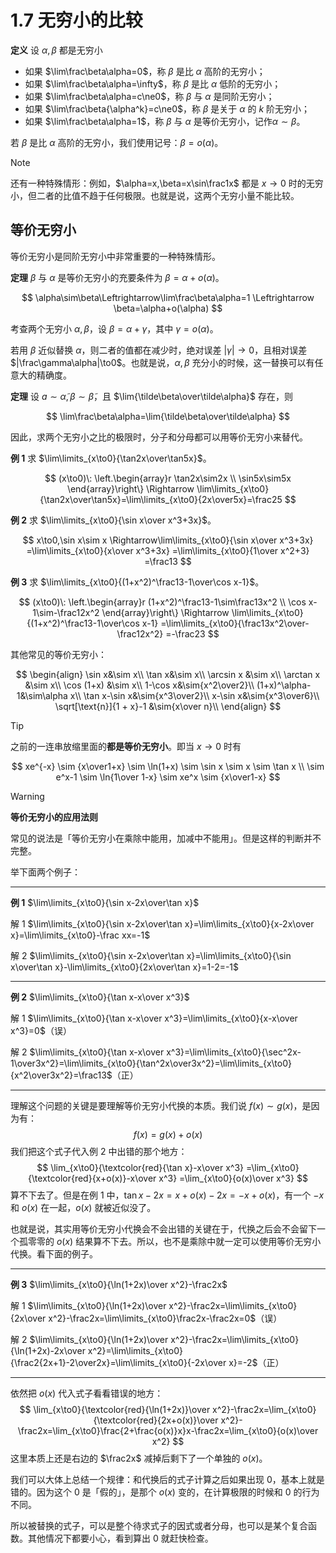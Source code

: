 # 1.7 无穷小的比较

**定义** 设 $\alpha,\beta$ 都是无穷小

- 如果 $\lim\frac\beta\alpha=0$，称 $\beta$ 是比 $\alpha$ 高阶的无穷小；
- 如果 $\lim\frac\beta\alpha=\infty$，称 $\beta$ 是比 $\alpha$ 低阶的无穷小；
- 如果 $\lim\frac\beta\alpha=c\ne0$，称 $\beta$ 与 $\alpha$ 是同阶无穷小；
- 如果 $\lim\frac\beta{\alpha^k}=c\ne0$，称 $\beta$ 是关于 $\alpha$ 的 $k$ 阶无穷小；
- 如果 $\lim\frac\beta\alpha=1$，称 $\beta$ 与 $\alpha$ 是等价无穷小，记作$\alpha\sim\beta$。

若 $\beta$ 是比 $\alpha$ 高阶的无穷小，我们使用记号：$\beta=o(\alpha)$。

> [!note]
>
> 还有一种特殊情形：例如，$\alpha=x,\beta=x\sin\frac1x$ 都是 $x\to0$ 时的无穷小，但二者的比值不趋于任何极限。也就是说，这两个无穷小量不能比较。

## 等价无穷小

等价无穷小是同阶无穷小中非常重要的一种特殊情形。

**定理** $\beta$ 与 $\alpha$ 是等价无穷小的充要条件为 $\beta=\alpha+o(\alpha)$。

$$
\alpha\sim\beta\Leftrightarrow\lim\frac\beta\alpha=1 \Leftrightarrow \beta=\alpha+o(\alpha)
$$

考查两个无穷小 $\alpha,\beta$，设 $\beta=\alpha+\gamma$，其中 $\gamma=o(\alpha)$。

若用 $\beta$ 近似替换 $\alpha$，则二者的值都在减少时，绝对误差 $|\gamma|\to0$，且相对误差 $|\frac\gamma\alpha|\to0$。也就是说，$\alpha,\beta$ 充分小的时候，这一替换可以有任意大的精确度。

**定理** 设 $a\sim\tilde\alpha,\beta\sim\tilde\beta$，且 $\lim{\tilde\beta\over\tilde\alpha}$ 存在，则

$$
\lim\frac\beta\alpha=\lim{\tilde\beta\over\tilde\alpha}
$$

因此，求两个无穷小之比的极限时，分子和分母都可以用等价无穷小来替代。

**例 1** 求 $\lim\limits_{x\to0}{\tan2x\over\tan5x}$。

$$
(x\to0)\:
\left.\begin{array}r
  \tan2x\sim2x \\ \sin5x\sim5x
\end{array}\right\}
\Rightarrow
\lim\limits_{x\to0}{\tan2x\over\tan5x}=\lim\limits_{x\to0}{2x\over5x}=\frac25
$$

**例 2** 求 $\lim\limits_{x\to0}{\sin x\over x^3+3x}$。

$$
x\to0,\sin x\sim x
\Rightarrow\lim\limits_{x\to0}{\sin x\over x^3+3x}
=\lim\limits_{x\to0}{x\over x^3+3x}
=\lim\limits_{x\to0}{1\over x^2+3}
=\frac13
$$

**例 3** 求 $\lim\limits_{x\to0}{(1+x^2)^\frac13-1\over\cos x-1}$。

$$
(x\to0)\:
\left.\begin{array}r
  (1+x^2)^\frac13-1\sim\frac13x^2 \\ \cos x-1\sim-\frac12x^2
\end{array}\right\}
\Rightarrow
\lim\limits_{x\to0}{(1+x^2)^\frac13-1\over\cos x-1}
=\lim\limits_{x\to0}{\frac13x^2\over-\frac12x^2}
=-\frac23
$$

其他常见的等价无穷小：

$$
\begin{align}
\sin x&\sim x\\
\tan x&\sim x\\
\arcsin x &\sim x\\
\arctan x &\sim x\\
\cos (1+x) &\sim x\\
1-\cos x&\sim{x^2\over2}\\
(1+x)^\alpha-1&\sim\alpha x\\
\tan x-\sin x&\sim{x^3\over2}\\
x-\sin x&\sim{x^3\over6}\\
\sqrt[\text{n}]{1 + x}-1 &\sim{x\over n}\\
\end{align}
$$

> [!tip]
>
> 之前的一连串放缩里面的**都是等价无穷小**。即当 $x\to0$ 时有
> 
> $$
> xe^{-x} \sim {x\over1+x} \sim \ln(1+x) \sim \sin x \sim x \sim \tan x \\ \sim e^x-1 \sim \ln{1\over 1-x} \sim xe^x \sim {x\over1-x}
> $$

> [!warning]
>
> **等价无穷小的应用法则**
>
> 常见的说法是「等价无穷小在乘除中能用，加减中不能用」。但是这样的判断并不完整。
>
> 举下面两个例子：
>
> ---
>
> **例 1** $\lim\limits_{x\to0}{\sin x-2x\over\tan x}$
>
> 解 1 $\lim\limits_{x\to0}{\sin x-2x\over\tan x}=\lim\limits_{x\to0}{x-2x\over x}=\lim\limits_{x\to0}-\frac xx=-1$
>
> 解 2 $\lim\limits_{x\to0}{\sin x-2x\over\tan x}=\lim\limits_{x\to0}{\sin x\over\tan x}-\lim\limits_{x\to0}{2x\over\tan x}=1-2=-1$
>
> ---
>
> **例 2** $\lim\limits_{x\to0}{\tan x-x\over x^3}$
>
> 解 1 $\lim\limits_{x\to0}{\tan x-x\over x^3}=\lim\limits_{x\to0}{x-x\over x^3}=0$（误）
>
> 解 2 $\lim\limits_{x\to0}{\tan x-x\over x^3}=\lim\limits_{x\to0}{\sec^2x-1\over3x^2}=\lim\limits_{x\to0}{\tan^2x\over3x^2}=\lim\limits_{x\to0}{x^2\over3x^2}=\frac13$（正）
>
> ---
>
> 理解这个问题的关键是要理解等价无穷小代换的本质。我们说 $f(x)\sim g(x)$，是因为有：
> $$
> f(x)=g(x)+o(x)
> $$
> 我们把这个式子代入例 2 中出错的那个地方：
> $$
> \lim_{x\to0}{\textcolor{red}{\tan x}-x\over x^3}
> =\lim_{x\to0}{\textcolor{red}{x+o(x)}-x\over x^3}
> =\lim_{x\to0}{o(x)\over x^3}
> $$
> 算不下去了。但是在例 1 中，$\tan x-2x=x+o(x)-2x=-x+o(x)$，有一个 $-x$ 和 $o(x)$ 在一起，$o(x)$ 就被近似没了。
>
> 也就是说，其实用等价无穷小代换会不会出错的关键在于，代换之后会不会留下一个孤零零的 $o(x)$ 结果算不下去。所以，也不是乘除中就一定可以使用等价无穷小代换。看下面的例子。
>
> ---
>
> **例 3** $\lim\limits_{x\to0}{\ln(1+2x)\over x^2}-\frac2x$
>
> 解 1 $\lim\limits_{x\to0}{\ln(1+2x)\over x^2}-\frac2x=\lim\limits_{x\to0}{2x\over x^2}-\frac2x=\lim\limits_{x\to0}\frac2x-\frac2x=0$（误）
>
> 解 2 $\lim\limits_{x\to0}{\ln(1+2x)\over x^2}-\frac2x=\lim\limits_{x\to0}{\ln(1+2x)-2x\over x^2}=\lim\limits_{x\to0}{\frac2{2x+1}-2\over2x}=\lim\limits_{x\to0}{-2x\over x}=-2$（正）
>
> ---
>
> 依然把 $o(x)$ 代入式子看看错误的地方：
> $$
> \lim_{x\to0}{\textcolor{red}{\ln(1+2x)}\over x^2}-\frac2x=\lim_{x\to0}{\textcolor{red}{2x+o(x)}\over x^2}-\frac2x=\lim_{x\to0}\frac{2+\frac{o(x)}x}x-\frac2x=\lim_{x\to0}{o(x)\over x^2}
> $$
> 这里本质上还是右边的 $\frac2x$ 减掉后剩下了一个单独的 $o(x)$。
>
> 我们可以大体上总结一个规律：和代换后的式子计算之后如果出现 $0$，基本上就是错的。因为这个 $0$ 是「假的」，是那个 $o(x)$ 变的，在计算极限的时候和 $0$ 的行为不同。
>
> 所以被替换的式子，可以是整个待求式子的因式或者分母，也可以是某个复合函数。其他情况下都要小心，看到算出 $0$ 就赶快检查。
